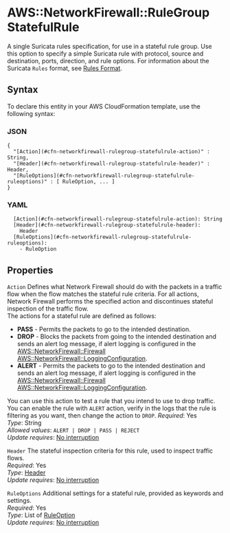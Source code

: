# AWS::NetworkFirewall::RuleGroup StatefulRule<a name="aws-properties-networkfirewall-rulegroup-statefulrule"></a>

A single Suricata rules specification, for use in a stateful rule group\. Use this option to specify a simple Suricata rule with protocol, source and destination, ports, direction, and rule options\. For information about the Suricata `Rules` format, see [Rules Format](https://suricata.readthedocs.io/rules/intro.html#)\. 

## Syntax<a name="aws-properties-networkfirewall-rulegroup-statefulrule-syntax"></a>

To declare this entity in your AWS CloudFormation template, use the following syntax:

### JSON<a name="aws-properties-networkfirewall-rulegroup-statefulrule-syntax.json"></a>

```
{
  "[Action](#cfn-networkfirewall-rulegroup-statefulrule-action)" : String,
  "[Header](#cfn-networkfirewall-rulegroup-statefulrule-header)" : Header,
  "[RuleOptions](#cfn-networkfirewall-rulegroup-statefulrule-ruleoptions)" : [ RuleOption, ... ]
}
```

### YAML<a name="aws-properties-networkfirewall-rulegroup-statefulrule-syntax.yaml"></a>

```
  [Action](#cfn-networkfirewall-rulegroup-statefulrule-action): String
  [Header](#cfn-networkfirewall-rulegroup-statefulrule-header): 
    Header
  [RuleOptions](#cfn-networkfirewall-rulegroup-statefulrule-ruleoptions): 
    - RuleOption
```

## Properties<a name="aws-properties-networkfirewall-rulegroup-statefulrule-properties"></a>

`Action`  <a name="cfn-networkfirewall-rulegroup-statefulrule-action"></a>
Defines what Network Firewall should do with the packets in a traffic flow when the flow matches the stateful rule criteria\. For all actions, Network Firewall performs the specified action and discontinues stateful inspection of the traffic flow\.   
The actions for a stateful rule are defined as follows:   
+  **PASS** \- Permits the packets to go to the intended destination\.
+  **DROP** \- Blocks the packets from going to the intended destination and sends an alert log message, if alert logging is configured in the [AWS::NetworkFirewall::Firewall](aws-resource-networkfirewall-firewall.md) [AWS::NetworkFirewall::LoggingConfiguration](aws-resource-networkfirewall-loggingconfiguration.md)\. 
+  **ALERT** \- Permits the packets to go to the intended destination and sends an alert log message, if alert logging is configured in the [AWS::NetworkFirewall::Firewall](aws-resource-networkfirewall-firewall.md) [AWS::NetworkFirewall::LoggingConfiguration](aws-resource-networkfirewall-loggingconfiguration.md)\. 

  You can use this action to test a rule that you intend to use to drop traffic\. You can enable the rule with `ALERT` action, verify in the logs that the rule is filtering as you want, then change the action to `DROP`\.
*Required*: Yes  
*Type*: String  
*Allowed values*: `ALERT | DROP | PASS | REJECT`  
*Update requires*: [No interruption](https://docs.aws.amazon.com/AWSCloudFormation/latest/UserGuide/using-cfn-updating-stacks-update-behaviors.html#update-no-interrupt)

`Header`  <a name="cfn-networkfirewall-rulegroup-statefulrule-header"></a>
The stateful inspection criteria for this rule, used to inspect traffic flows\.   
*Required*: Yes  
*Type*: [Header](aws-properties-networkfirewall-rulegroup-header.md)  
*Update requires*: [No interruption](https://docs.aws.amazon.com/AWSCloudFormation/latest/UserGuide/using-cfn-updating-stacks-update-behaviors.html#update-no-interrupt)

`RuleOptions`  <a name="cfn-networkfirewall-rulegroup-statefulrule-ruleoptions"></a>
Additional settings for a stateful rule, provided as keywords and settings\.   
*Required*: Yes  
*Type*: List of [RuleOption](aws-properties-networkfirewall-rulegroup-ruleoption.md)  
*Update requires*: [No interruption](https://docs.aws.amazon.com/AWSCloudFormation/latest/UserGuide/using-cfn-updating-stacks-update-behaviors.html#update-no-interrupt)